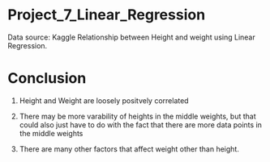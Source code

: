 # Project_7_Linear_Regression
Data source: Kaggle
Relationship between Height and weight using Linear Regression.


# Conclusion

1. Height and Weight are loosely positvely correlated

2. There may be more varability of heights in the middle weights, but that could also just have to do with the fact that there are more data points in the middle weights

3. There are many other factors that affect weight other than height.
